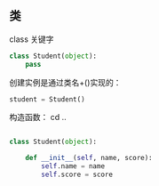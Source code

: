 ## 类

class 关键字

```python
class Student(object):
    pass
```

创建实例是通过类名+()实现的：

```python
student = Student()
```

构造函数：
cd ..
```python

class Student(object):

    def __init__(self, name, score):
        self.name = name
        self.score = score
```
